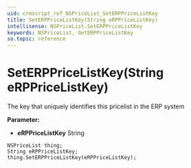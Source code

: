 ```yaml
---
uid: crmscript_ref_NSPriceList_SetERPPriceListKey
title: SetERPPriceListKey(String eRPPriceListKey)
intellisense: NSPriceList.SetERPPriceListKey
keywords: NSPriceList, GetERPPriceListKey
so.topic: reference
---
```


# SetERPPriceListKey(String eRPPriceListKey)

The key that uniquely identifies this pricelist in the ERP system

**Parameter:** 
* **eRPPriceListKey** String

```crmscript
NSPriceList thing;
String eRPPriceListKey;
thing.SetERPPriceListKey(eRPPriceListKey);
```

